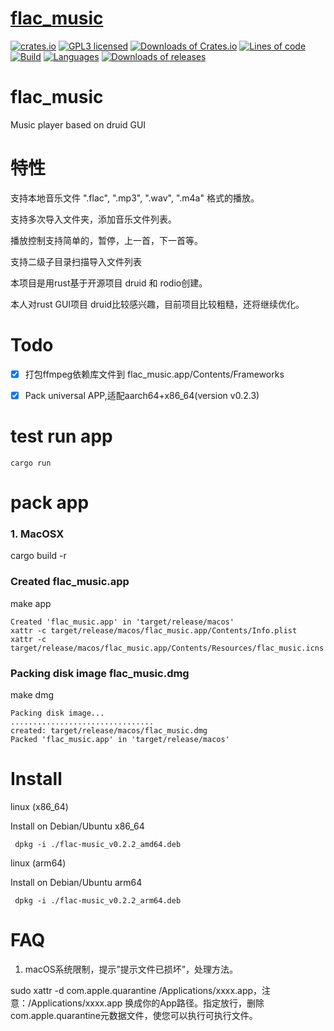 # [flac_music](https://github.com/wandercn/flac_music)

[![crates.io](https://img.shields.io/crates/v/flac_music.svg?color=yellow)](https://crates.io/crates/flac_music)
[![GPL3 licensed](https://img.shields.io/github/license/wandercn/flac_music.svg)](./LICENSE)
[![Downloads of Crates.io](https://img.shields.io/crates/d/flac_music.svg)](https://crates.io/crates/flac_music)
[![Lines of code](https://img.shields.io/tokei/lines/github/wandercn/flac_music.svg)](#)
[![Build](https://img.shields.io/github/actions/workflow/status/wandercn/flac_music/.github/workflows/rust.yml?branch=master)](#)
[![Languages](https://img.shields.io/github/languages/top/wandercn/flac_music.svg)](#)
[![Downloads of releases](https://img.shields.io/github/downloads/wandercn/flac_music/total.svg?color=lavender)](https://github.com/wandercn/flac_music/releases/latest)
# flac_music
Music player based on druid GUI


# 特性

支持本地音乐文件 ".flac", ".mp3", ".wav", ".m4a" 格式的播放。

支持多次导入文件夹，添加音乐文件列表。

播放控制支持简单的，暂停，上一首，下一首等。

支持二级子目录扫描导入文件列表

本项目是用rust基于开源项目 druid 和 rodio创建。

本人对rust GUI项目 druid比较感兴趣，目前项目比较粗糙，还将继续优化。

# Todo

- [x] 打包ffmpeg依赖库文件到 flac_music.app/Contents/Frameworks

- [x] Pack universal APP,适配aarch64+x86_64(version v0.2.3)

# test run app

`cargo run`

# pack app

### 1. MacOSX

cargo build -r

 ### Created flac_music.app


make app
```
Created 'flac_music.app' in 'target/release/macos'
xattr -c target/release/macos/flac_music.app/Contents/Info.plist
xattr -c target/release/macos/flac_music.app/Contents/Resources/flac_music.icns
```

### Packing disk image flac_music.dmg

make dmg
```
Packing disk image...
................................
created: target/release/macos/flac_music.dmg
Packed 'flac_music.app' in 'target/release/macos'
```

# Install

 linux (x86_64)

Install on Debian/Ubuntu x86_64
```
 dpkg -i ./flac-music_v0.2.2_amd64.deb
```
 linux (arm64)

Install on Debian/Ubuntu arm64
```
 dpkg -i ./flac-music_v0.2.2_arm64.deb
```
# FAQ

1. macOS系统限制，提示”提示文件已损坏”，处理方法。

sudo xattr -d com.apple.quarantine /Applications/xxxx.app，注意：/Applications/xxxx.app 换成你的App路径。指定放行，删除com.apple.quarantine元数据文件，使您可以执行可执行文件。
